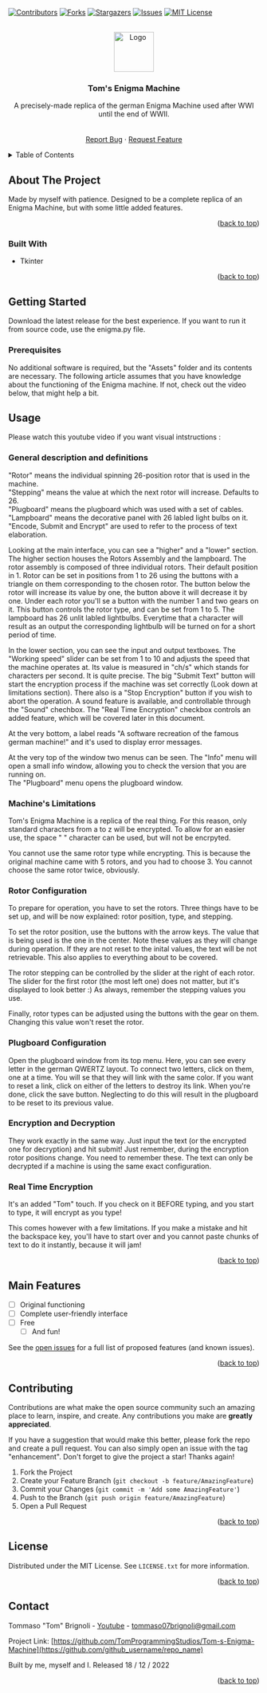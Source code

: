 <!-- Improved compatibility of back to top link: See: https://github.com/othneildrew/Best-README-Template/pull/73 -->
<a name="readme-top"></a>
<!--
*** Thanks for checking out the Best-README-Template. If you have a suggestion
*** that would make this better, please fork the repo and create a pull request
*** or simply open an issue with the tag "enhancement".
*** Don't forget to give the project a star!
*** Thanks again! Now go create something AMAZING! :D
-->



<!-- PROJECT SHIELDS -->
<!--
*** I'm using markdown "reference style" links for readability.
*** Reference links are enclosed in brackets [ ] instead of parentheses ( ).
*** See the bottom of this document for the declaration of the reference variables
*** for contributors-url, forks-url, etc. This is an optional, concise syntax you may use.
*** https://www.markdownguide.org/basic-syntax/#reference-style-links
-->
[![Contributors][contributors-shield]][contributors-url]
[![Forks][forks-shield]][forks-url]
[![Stargazers][stars-shield]][stars-url]
[![Issues][issues-shield]][issues-url]
[![MIT License][license-shield]][license-url]



<!-- PROJECT LOGO -->
<br />
<div align="center">
  <a href="https://github.com/TomProgrammingStudios/Tom-s-Enigma-Machine">
    <img src="Assets/icon.ico" alt="Logo" width="80" height="80">
  </a>

<h3 align="center">Tom's Enigma Machine</h3>

  <p align="center">
    A precisely-made replica of the german Enigma Machine used after WWI until the end of WWII.
    <br />
    <br />
    <br />
    <a href="https://github.com/TomProgrammingStudios/Tom-s-Enigma-Machine/issues">Report Bug</a>
    ·
    <a href="https://github.com/TomProgrammingStudios/Tom-s-Enigma-Machine/issues">Request Feature</a>
  </p>
</div>



<!-- TABLE OF CONTENTS -->
<details>
  <summary>Table of Contents</summary>
  <ol>
    <li>
      <a href="#about-the-project">About The Project</a>
      <ul>
        <li><a href="#built-with">Built With</a></li>
      </ul>
    </li>
    <li>
      <a href="#getting-started">Getting Started</a>
      <ul>
        <li><a href="#prerequisites">Prerequisites</a></li>
        <li><a href="#installation">Installation</a></li>
      </ul>
    </li>
    <li><a href="#usage">Usage</a></li>
    <li><a href="#roadmap">Roadmap</a></li>
    <li><a href="#contributing">Contributing</a></li>
    <li><a href="#license">License</a></li>
    <li><a href="#contact">Contact</a></li>
    <li><a href="#acknowledgments">Acknowledgments</a></li>
  </ol>
</details>



<!-- ABOUT THE PROJECT -->
## About The Project

Made by myself with patience. Designed to be a complete replica of an Enigma Machine, but with some little added features.

<p align="right">(<a href="#readme-top">back to top</a>)</p>



### Built With

* Tkinter

<p align="right">(<a href="#readme-top">back to top</a>)</p>



<!-- GETTING STARTED -->
## Getting Started

Download the latest release for the best experience.
If you want to run it from source code, use the enigma.py file.

### Prerequisites

No additional software is required, but the "Assets" folder and its contents are necessary.
The following article assumes that you have knowledge about the functioning of the Enigma machine. If not, check out the video below, that might help a bit.

## Usage

Please watch this youtube video if you want visual intstructions : 

### General description and definitions

"Rotor" means the individual spinning 26-position rotor that is used in the machine.<br />
"Stepping" means the value at which the next rotor will increase. Defaults to 26.<br />
"Plugboard" means the plugboard which was used with a set of cables.<br />
"Lampboard" means the decorative panel with 26 labled light bulbs on it.<br />
"Encode, Submit and Encrypt" are used to refer to the process of text elaboration.<br />

Looking at the main interface, you can see a "higher" and a "lower" section. The higher section houses the Rotors Assembly and the lampboard. The rotor assembly is composed of three individual rotors. Their default position in 1. Rotor can be set in positions from 1 to 26 using the buttons with a triangle on them corresponding to the chosen rotor. The button below the rotor will increase its value by one, the button above it will decrease it by one. Under each rotor you'll se a button with the number 1 and two gears on it. This button controls the rotor type, and can be set from 1 to 5. The lampboard has 26 unlit labled lightbulbs. Everytime that a character will result as an output the corresponding lightbulb will be turned on for a short period of time.<br />

In the lower section, you can see the input and output textboxes. The "Working speed" slider can be set from 1 to 10 and adjusts the speed that the machine operates at. Its value is measured in "ch/s" which stands for characters per second. It is quite precise. The big "Submit Text" button will start the encryption process if the machine was set correctly (Look down at limitations section). There also is a "Stop Encryption" button if you wish to abort the operation. A sound feature is available, and controllable through the "Sound" chechbox. The "Real Time Encryption" checkbox controls an added feature, which will be covered later in this document.

At the very bottom, a label reads "A software recreation of the famous german machine!" and it's used to display error messages.<br />

At the very top of the window two menus can be seen. The "Info" menu will open a small info window, allowing you to check the version that you are running on.<br />
The "Plugboard" menu opens the plugboard window.<br />

### Machine's Limitations

Tom's Enigma Machine is a replica of the real thing. For this reason, only standard characters from a to z will be encrypted. To allow for an easier use, the space " " character can be used, but will not be encrpyted.<br />

You cannot use the same rotor type while encrypting. This is because the original machine came with 5 rotors, and you had to choose 3. You cannot choose the same rotor twice, obviously.<br />

### Rotor Configuration

To prepare for operation, you have to set the rotors. Three things have to be set up, and will be now explained: rotor position, type, and stepping.<br />

To set the rotor position, use the buttons with the arrow keys. The value that is being used is the one in the center. Note these values as they will change during operation. If they are not reset to the inital values, the text will be not retrievable. This also applies to everything about to be covered.<br />

The rotor stepping can be controlled by the slider at the right of each rotor. The slider for the first rotor (the most left one) does not matter, but it's displayed to look better :) As always, remember the stepping values you use.<br />

Finally, rotor types can be adjusted using the buttons with the gear on them. Changing this value won't reset the rotor.<br />

### Plugboard Configuration

Open the plugboard window from its top menu. Here, you can see every letter in the german QWERTZ layout. To connect two letters, click on them, one at a time. You will se that they will link with the same color. If you want to reset a link, click on either of the letters to destroy its link. When you're done, click the save button. Neglecting to do this will result in the plugboard to be reset to its previous value.<br />

### Encryption and Decryption

They work exactly in the same way. Just input the text (or the encrypted one for decryption) and hit submit! Just remember, during the encryption rotor positions change. You need to remember these. The text can only be decrypted if a machine is using the same exact configuration.<br />

### Real Time Encryption

It's an added "Tom" touch. If you check on it BEFORE typing, and you start to type, it will encrypt as you type!

This comes however with a few limitations. If you make a mistake and hit the backspace key, you'll have to start over and you cannot paste chunks of text to do it instantly, because it will jam!

<p align="right">(<a href="#readme-top">back to top</a>)</p>



<!-- ROADMAP -->
## Main Features

- [ ] Original functioning
- [ ] Complete user-friendly interface
- [ ] Free
    - [ ] And fun!

See the [open issues](https://github.com/TomProgrammingStudios/Tom-s-Enigma-Machine/issues) for a full list of proposed features (and known issues).

<p align="right">(<a href="#readme-top">back to top</a>)</p>



<!-- CONTRIBUTING -->
## Contributing

Contributions are what make the open source community such an amazing place to learn, inspire, and create. Any contributions you make are **greatly appreciated**.

If you have a suggestion that would make this better, please fork the repo and create a pull request. You can also simply open an issue with the tag "enhancement".
Don't forget to give the project a star! Thanks again!

1. Fork the Project
2. Create your Feature Branch (`git checkout -b feature/AmazingFeature`)
3. Commit your Changes (`git commit -m 'Add some AmazingFeature'`)
4. Push to the Branch (`git push origin feature/AmazingFeature`)
5. Open a Pull Request

<p align="right">(<a href="#readme-top">back to top</a>)</p>



<!-- LICENSE -->
## License

Distributed under the MIT License. See `LICENSE.txt` for more information.

<p align="right">(<a href="#readme-top">back to top</a>)</p>



<!-- CONTACT -->
## Contact

Tommaso "Tom" Brignoli - [Youtube](https://www.youtube.com/channel/UCsS7xRYQ9wPDH_3YmabLVKw) - tommaso07brignoli@gmail.com

Project Link: [https://github.com/TomProgrammingStudios/Tom-s-Enigma-Machine](https://github.com/github_username/repo_name)

Built by me, myself and I. Released 18 / 12 / 2022

<p align="right">(<a href="#readme-top">back to top</a>)</p>

[contributors-shield]: https://img.shields.io/github/contributors/TomProgrammingStudios/Tom-s-Enigma-Machine.svg?style=for-the-badge
[contributors-url]: https://github.com/TomProgrammingStudios/Tom-s-Enigma-Machine/graphs/contributors
[forks-shield]: https://img.shields.io/github/forks/TomProgrammingStudios/Tom-s-Enigma-Machine.svg?style=for-the-badge
[forks-url]: https://github.com/TomProgrammingStudios/Tom-s-Enigma-Machine/network/members
[stars-shield]: https://img.shields.io/github/stars/TomProgrammingStudios/Tom-s-Enigma-Machine.svg?style=for-the-badge
[stars-url]: https://github.com/TomProgrammingStudios/Tom-s-Enigma-Machine/stargazers
[issues-shield]: https://img.shields.io/github/issues/TomProgrammingStudios/Tom-s-Enigma-Machine.svg?style=for-the-badge
[issues-url]: https://github.com/TomProgrammingStudios/Tom-s-Enigma-Machine/issues
[license-shield]: https://img.shields.io/github/license/TomProgrammingStudios/Tom-s-Enigma-Machine.svg?style=for-the-badge
[license-url]: https://github.com/TomProgrammingStudios/Tom-s-Enigma-Machine/blob/master/LICENSE.txt
